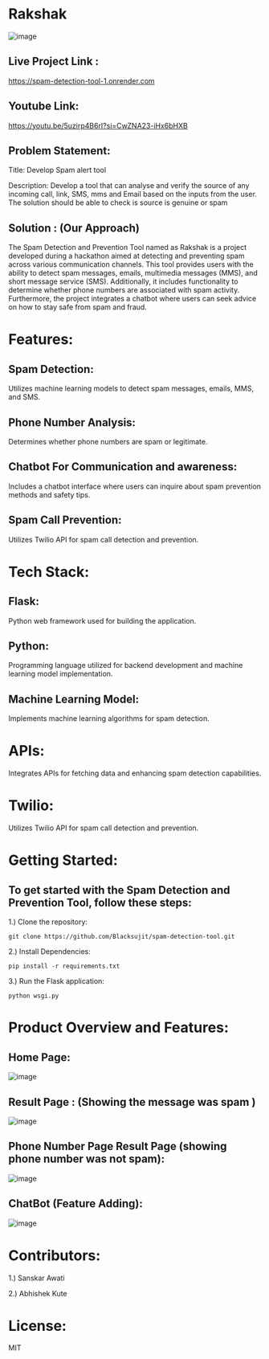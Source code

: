 # Rakshak



![image](https://github.com/Blacksujit/spam-detection-tool/assets/148805811/71601375-72b0-4d45-b853-deebecbc8fd2)


## Live Project Link :   

https://spam-detection-tool-1.onrender.com

## Youtube Link:

https://youtu.be/5uzirp4B6rI?si=CwZNA23-iHx6bHXB

## Problem Statement:
 
Title: Develop Spam alert tool

Description: Develop a tool that can analyse and verify the source of any 
incoming call, link, SMS, mms and Email based on the inputs from the user. The 
solution should be able to check is source is genuine or spam


## Solution : (Our Approach)

The Spam Detection and Prevention Tool named as Rakshak is a project developed during a hackathon aimed at detecting and preventing spam across various communication channels. 
This tool provides users with the ability to detect spam messages, emails, multimedia messages (MMS), and short message service (SMS). 
Additionally, it includes functionality to determine whether phone numbers are associated with spam activity. Furthermore, the project integrates 
a chatbot where users can seek advice on how to stay safe from spam and fraud.

# Features:

## Spam Detection:
Utilizes machine learning models to detect spam messages, emails, MMS, and SMS.
## Phone Number Analysis:
Determines whether phone numbers are spam or legitimate.
## Chatbot For Communication and awareness: 
Includes a chatbot interface where users can inquire about spam prevention methods and safety tips.
## Spam Call Prevention:
Utilizes Twilio API for spam call detection and prevention.


# Tech Stack:

## Flask: 
Python web framework used for building the application.

## Python:
Programming language utilized for backend development and machine learning model implementation.

## Machine Learning Model:

Implements machine learning algorithms for spam detection.

# APIs:
Integrates APIs for fetching data and enhancing spam detection capabilities.

# Twilio: 

Utilizes Twilio API for spam call detection and prevention.



# Getting Started:

## To get started with the Spam Detection and Prevention Tool, follow these steps:


1.) Clone the repository:

```
git clone https://github.com/Blacksujit/spam-detection-tool.git
```

2.) Install Dependencies:


```
pip install -r requirements.txt
```

3.) Run the Flask application:

```
python wsgi.py
```


# Product Overview and Features:


## Home Page:


![image](https://github.com/Blacksujit/spam-detection-tool/assets/148805811/25505f5f-3fec-45ff-9344-a88682e1e2ae)


## Result Page : (Showing the message was spam )


![image](https://github.com/Blacksujit/spam-detection-tool/assets/148805811/4f6acc63-9972-4379-aa0d-45b2c683723c)


## Phone Number Page Result Page (showing phone number was not spam):

![image](https://github.com/Blacksujit/spam-detection-tool/assets/148805811/99e4f5a6-d846-48f4-906a-4990dcc7c941)


## ChatBot (Feature Adding):

![image](https://github.com/Blacksujit/spam-detection-tool/assets/148805811/4baf47a6-8610-4e2c-9072-3692b20ab9bc)



# Contributors:


1.) Sanskar Awati

2.) Abhishek Kute


# License:

MIT

